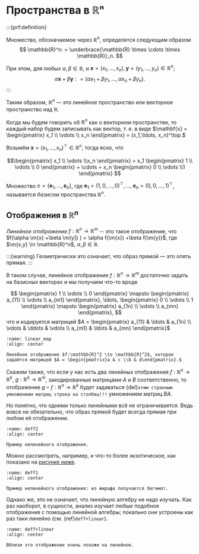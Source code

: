 # Пространства в ℝⁿ

:::{prf:definition}
    
Множество, обозначаемое через $\mathbb{R}^n$, определятся следующим образом
$$
 \mathbb{R}^n: = \underbrace{\mathbb{R} \times \cdots \times  \mathbb{R}}_n.
$$

При этом, для любых $\alpha,\beta \in \mathbb{R}$, и $\mathbf{x}=(x_1,\ldots, x_n), \mathbf{y} = (y_1,\ldots, y_n) \in \mathbb{R}^n$;
$$
 \alpha \mathbf{x} + \beta \mathbf{y}: = (\alpha x_1 + \beta y_1, \ldots, \alpha x_n + \beta y_n). 
$$
:::

Таким образом, $\mathbb{R}^n$ — это линейное пространство или векторное пространство над $\mathbb{R}$.

Когда мы будем говорить об $\mathbb{R}^n$ как о векторном пространстве, то каждый набор будем записывать как вектор, т. е. в виде $\mathbf{x} = \begin{pmatrix} x_1 \\ \vdots \\ x_n \end{pmatrix} = (x_1,\ldots, x_n)^\top.$

Возьмём $\mathbf{x} = (x_1,\ldots, x_n)^\top \in \mathbb{R}^n$, тогда ясно, что 

$$\begin{pmatrix}
    x_1 \\ \vdots \\x_n 
\end{pmatrix} = x_1 \begin{pmatrix}
    1 \\ \vdots \\ 0
\end{pmatrix} + \cdots + x_n \begin{pmatrix}
    0 \\ \vdots \\1
\end{pmatrix}
$$

Множество $\mathbb{e} = \{\mathbf{e}_1, \ldots, \mathbf{e}_n\}$, где $\mathbf{e}_1 = (1,0, \ldots, 0)^\top, \ldots, \mathbf{e}_n = (0,0,\ldots, 1)^\top$, называется *базисом* пространства $\mathbb{R}^n.$

## Отображения в $\mathbb{R}^n$

*Линейное отображение* $f:\mathbb{R}^n \to \mathbb{R}^m$ -- это такое отображение, что $f(\alpha \m{x} +\beta \m{y]} ) = \alpha f(\m{x}) +\beta f(\m{y})$, где $\m{x,y} \in \mathbb{R}^n$, $\alpha, \beta \in \mathbb{R}.$ 

:::{warning}
    Геометрически это означает, что образ прямой — это опять прямая.
:::

В таком случае, линейное отображение $f:\mathbb{R}^n \to \mathbb{R}^m$ достаточно задать на базисных векторах и мы получаем что-то вроде

$$
 \begin{pmatrix}
     1 \\ \vdots \\ 0
 \end{pmatrix} \mapsto \begin{pmatrix}
     a_{11} \\ \vdots \\ a_{m1}
 \end{pmatrix}, \ldots, \begin{pmatrix}
     0 \\ \vdots \\ 1
 \end{pmatrix} \mapsto \begin{pmatrix}
     a_{1n} \\ \vdots \\ a_{mn}
 \end{pmatrix},
$$
что и кодируется матрицей 
$A = \begin{pmatrix}
    a_{11} & \ldots & a_{1n} \\
    \vdots & \ddots & \vdots \\
    a_{m1} & \ldots & a_{mn}
\end{pmatrix}$

```{figure} ./images/linear_map.jpg
:name: linear_map
:align: center

Линейное отображение $f:\mathbb{R}^2 \to \mathbb{R}^2$, которое задаётся матрицей $A = \begin{pmatrix}a & c \\b & d\end{pmatrix}.$
```

Скажем также, что если у нас есть два линейных отображения $f:\mathbb{R}^n \to \mathbb{R}^k$, $g:\mathbb{R}^k \to \mathbb{R}^m$, закодированные матрицами $A$ и $B$ соответственно, то отображение $g \circ f: \mathbb{R}^n \to \mathbb{R}^k$ будет задаваться {del}`этим странным умножением матриц строка на столбец!!!` умножением матриц $BA$.

Но понятно, что одними только линейными всё не ограничивается. Ведь вовсе не обязательно, что образ прямой будет всегда прямая при любом её отображении.

```{figure} ./images/deff2.jpg
:name: deff2
:align: center

Пример нелинейного отображения.
```

Можно рассмотреть, например, и что-то более экзотическое, как показано на [рисунке ниже](#deff1).

```{figure} ./images/deff1.jpg
:name: deff1
:align: center

Пример нелинейного отображения: из жирафа получается бегемот.
```

Однако же, это не означает, что линейную алгебру не надо изучать. Как раз наоборот, в сущности, анализ изучает любые подобное отображения с помощью линейной алгебры; локально они устроены как раз таки линейно (см. {ref}`deff+linear`).

```{figure} ./images/deff+linear.jpg
:name: deff+linear
:align: center

Вблизи это отображение очень похоже на линейное.
```
